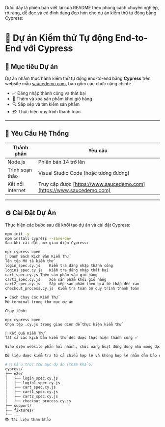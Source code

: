 Dưới đây là phiên bản viết lại của README theo phong cách chuyên nghiệp, rõ ràng, dễ đọc và có định dạng đẹp hơn cho dự án kiểm thử tự động bằng Cypress:

# 🚀 Dự án Kiểm thử Tự động End-to-End với Cypress

## 📌 Mục tiêu Dự án

Dự án nhằm thực hành kiểm thử tự động end-to-end bằng **Cypress** trên website mẫu [saucedemo.com](https://www.saucedemo.com), bao gồm các chức năng chính:

- ✅ Đăng nhập thành công và thất bại  
- 🛒 Thêm và xóa sản phẩm khỏi giỏ hàng  
- 🔍 Sắp xếp và tìm kiếm sản phẩm  
- 💳 Thực hiện quy trình thanh toán

---

## 🧰 Yêu Cầu Hệ Thống

| Thành phần         | Yêu cầu                                  |
|--------------------|-------------------------------------------|
| Node.js            | Phiên bản 14 trở lên                     |
| Trình soạn thảo    | Visual Studio Code (hoặc tương đương)    |
| Kết nối Internet   | Truy cập được [https://www.saucedemo.com](https://www.saucedemo.com) |

---

## ⚙️ Cài Đặt Dự Án

Thực hiện các bước sau để khởi tạo dự án và cài đặt Cypress:

```bash
npm init -y
npm install cypress --save-dev
Sau khi cài đặt, mở giao diện Cypress:

npx cypress open
🧪 Danh Sách Kịch Bản Kiểm Thử
Tên tệp	Mô tả kiểm thử
login_spec.cy.js	Kiểm tra đăng nhập thành công
login1_spec.cy.js	Kiểm tra đăng nhập thất bại
cart_spec.cy.js	Thêm sản phẩm vào giỏ hàng
cart1_spec.cy.js	Xóa sản phẩm khỏi giỏ hàng
cart2_spec.cy.js	Sắp xếp sản phẩm theo giá từ thấp đến cao
checkout_process.cy.js	Kiểm tra toàn bộ quy trình thanh toán

▶️ Cách Chạy Các Kiểm Thử
Mở terminal trong thư mục dự án

Chạy lệnh:

npx cypress open
Chọn tệp .cy.js trong giao diện để thực hiện kiểm thử

📸 Kết Quả Kiểm Thử
Tất cả các kịch bản kiểm thử đều được thực hiện thành công ✅

Giao diện website phản hồi nhanh, chức năng hoạt động đúng như mong đợi

Dữ liệu được kiểm tra từ cả chiều hợp lệ và không hợp lệ nhằm đảm bảo độ tin cậy

# 📁 Cấu trúc thư mục dự án (tham khảo)
cypress/
├── e2e/
│   ├── login_spec.cy.js
│   ├── login1_spec.cy.js
│   ├── cart_spec.cy.js
│   ├── cart1_spec.cy.js
│   ├── cart2_spec.cy.js
│   └── checkout_process.cy.js
├── support/
├── fixtures/
└── ...
📚 Tài liệu tham khảo

